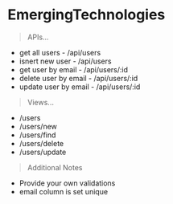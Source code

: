 # EmergingTechnologies

>APIs...

* get all users - /api/users
* isnert new user - /api/users
* get user by email - /api/users/:id
* delete user by email - /api/users/:id
* update user by email - /api/users/:id

>Views...

* /users
* /users/new
* /users/find
* /users/delete
* /users/update

>Additional Notes

* Provide your own validations
* email column is set unique
